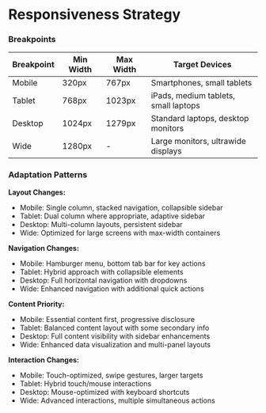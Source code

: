 # Responsiveness Strategy

### Breakpoints

| Breakpoint | Min Width | Max Width | Target Devices |
|------------|-----------|-----------|----------------|
| Mobile | 320px | 767px | Smartphones, small tablets |
| Tablet | 768px | 1023px | iPads, medium tablets, small laptops |
| Desktop | 1024px | 1279px | Standard laptops, desktop monitors |
| Wide | 1280px | - | Large monitors, ultrawide displays |

### Adaptation Patterns

**Layout Changes:**
- Mobile: Single column, stacked navigation, collapsible sidebar
- Tablet: Dual column where appropriate, adaptive sidebar
- Desktop: Multi-column layouts, persistent sidebar
- Wide: Optimized for large screens with max-width containers

**Navigation Changes:**
- Mobile: Hamburger menu, bottom tab bar for key actions
- Tablet: Hybrid approach with collapsible elements
- Desktop: Full horizontal navigation with dropdowns
- Wide: Enhanced navigation with additional quick actions

**Content Priority:**
- Mobile: Essential content first, progressive disclosure
- Tablet: Balanced content layout with some secondary info
- Desktop: Full content visibility with sidebar enhancements
- Wide: Enhanced data visualization and multi-panel layouts

**Interaction Changes:**
- Mobile: Touch-optimized, swipe gestures, larger targets
- Tablet: Hybrid touch/mouse interactions
- Desktop: Mouse-optimized with keyboard shortcuts
- Wide: Advanced interactions, multiple simultaneous actions
